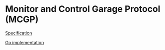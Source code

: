 # Monitor and Control Garage Protocol (MCGP)

[Specification](specs/document.md)

[Go implementation](gomcgp)



